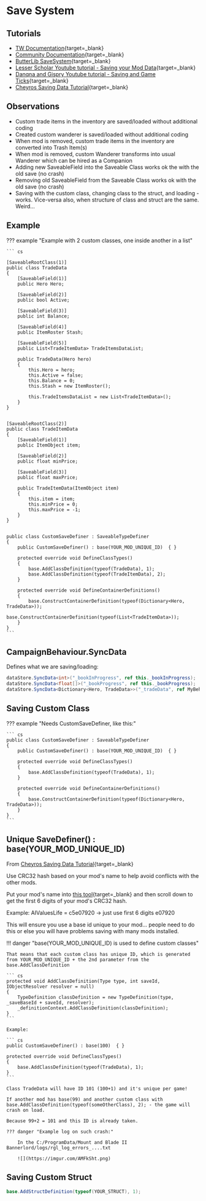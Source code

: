 # Save System

## Tutorials

* [TW Documentation](https://docs.bannerlordmodding.com/_csharp-api/savesystem/){target=_blank}
* [Community Documentation](https://docs.bannerlordmodding.com/_csharp-api/savesystem/){target=_blank}
* [ButterLib SaveSystem](https://butr.github.io/Bannerlord.ButterLib/articles/SaveSystem/Overview.html){target=_blank}
* [Lesser Scholar Youtube tutorial - Saving your Mod Data](https://www.youtube.com/watch?v=RteqVUpEN8E&list=PLzebdAxJeltRwfJ8jzsNolgHkRvLjoCRC&index=15){target=_blank}
* [Danqna and Gispry Youtube tutorial - Saving and Game Ticks](https://www.youtube.com/watch?v=zTLSyhXsepc&list=PL02GptyKz6G0oElRE_27efBWQIE1zsAgd&index=6){target=_blank}
* [Cheyros Saving Data Tutorial](https://forums.taleworlds.com/index.php?threads/saving-data.415921/){target=_blank}


## Observations

* Custom trade items in the inventory are saved/loaded without additional coding
* Created custom wanderer is saved/loaded without additional coding
* When mod is removed, custom trade items in the inventory are converted into Trash Item(s)
* When mod is removed, custom Wanderer transforms into usual Wanderer which can be hired as a Companion
* Adding new SaveableField into the Saveable Class works ok the with the old save (no crash)
* Removing old SaveableField from the Saveable Class works ok with the old save (no crash)
* Saving with the custom class, changing class to the struct, and loading - works. Vice-versa also, when structure of class and struct are the same. Weird...


## Example

??? example "Example with 2 custom classes, one inside another in a list"

    ``` cs

    [SaveableRootClass(1)]
    public class TradeData
    {
        [SaveableField(1)]
        public Hero Hero;

        [SaveableField(2)]
        public bool Active;

        [SaveableField(3)]
        public int Balance;

        [SaveableField(4)]
        public ItemRoster Stash;

        [SaveableField(5)]
        public List<TradeItemData> TradeItemsDataList;

        public TradeData(Hero hero)
        {
            this.Hero = hero;
            this.Active = false;
            this.Balance = 0;
            this.Stash = new ItemRoster();

            this.TradeItemsDataList = new List<TradeItemData>();
        }
    }


    [SaveableRootClass(2)]
    public class TradeItemData
    {
        [SaveableField(1)]
        public ItemObject item;

        [SaveableField(2)]
        public float minPrice;

        [SaveableField(3)]
        public float maxPrice;

        public TradeItemData(ItemObject item)
        {
            this.item = item;
            this.minPrice = 0;
            this.maxPrice = -1;
        }
    }


    public class CustomSaveDefiner : SaveableTypeDefiner
    {
        public CustomSaveDefiner() : base(YOUR_MOD_UNIQUE_ID)  { }

        protected override void DefineClassTypes()
        {
            base.AddClassDefinition(typeof(TradeData), 1);
            base.AddClassDefinition(typeof(TradeItemData), 2);
        }

        protected override void DefineContainerDefinitions()
        {
            base.ConstructContainerDefinition(typeof(Dictionary<Hero, TradeData>));
            base.ConstructContainerDefinition(typeof(List<TradeItemData>));
        }
    }
    ```


## CampaignBehaviour.SyncData

Defines what we are saving/loading:

``` cs
dataStore.SyncData<int>("_bookInProgress", ref this._bookInProgress);
dataStore.SyncData<float[]>("_bookProgress", ref this._bookProgress);
dataStore.SyncData<Dictionary<Hero, TradeData>>("_tradeData", ref MyBehaviour.TradeAgentsData);
```

## Saving Custom Class

??? example "Needs CustomSaveDefiner, like this:"

    ``` cs
    public class CustomSaveDefiner : SaveableTypeDefiner
    {
        public CustomSaveDefiner() : base(YOUR_MOD_UNIQUE_ID)  { }

        protected override void DefineClassTypes()
        {
            base.AddClassDefinition(typeof(TradeData), 1);
        }

        protected override void DefineContainerDefinitions()
        {
            base.ConstructContainerDefinition(typeof(Dictionary<Hero, TradeData>));
        }
    }
    ```


## Unique SaveDefiner() : base(YOUR_MOD_UNIQUE_ID)

From [Cheyros Saving Data Tutorial](https://forums.taleworlds.com/index.php?threads/saving-data.415921/){target=_blank}

Use CRC32 hash based on your mod's name to help avoid conflicts with the other mods.

 Put your mod's name into [this tool](https://www.fileformat.info/tool/hash.htm){target=_blank} and then scroll down to get the first 6 digits of your mod's CRC32 hash.

Example: AIValuesLife = c5e07920 -> just use first 6 digits e07920<br>

This will ensure you use a base id unique to your mod... people need to do this or else you will have problems saving with many mods installed.

!!! danger "base(YOUR_MOD_UNIQUE_ID) is used to define custom classes"

    That means that each custom class has unique ID, which is generated from YOUR_MOD_UNIQUE_ID + the 2nd parameter from the base.AddClassDefinition

    ``` cs
    protected void AddClassDefinition(Type type, int saveId, IObjectResolver resolver = null)
    {
        TypeDefinition classDefinition = new TypeDefinition(type, _saveBaseId + saveId, resolver);
        _definitionContext.AddClassDefinition(classDefinition);
    }
    ```

    Example:

    ``` cs
    public CustomSaveDefiner() : base(100)  { }

    protected override void DefineClassTypes()
    {
        base.AddClassDefinition(typeof(TradeData), 1);
    }
    ```

    Class TradeData will have ID 101 (100+1) and it's unique per game!

    If another mod has base(99) and another custom class with base.AddClassDefinition(typeof(someOtherClass), 2); - the game will crash on load.

    Because 99+2 = 101 and this ID is already taken.

    ??? danger "Example log on such crash:"

        In the C:/ProgramData/Mount and Blade II Bannerlord/logs/rgl_log_errors_....txt

        ![](https://imgur.com/AMFkSht.png)


## Saving Custom Struct

``` cs
base.AddStructDefinition(typeof(YOUR_STRUCT), 1);
```